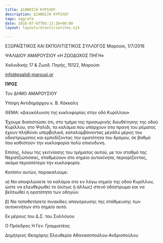 ```yaml
---
title: ΔΙΑΝΟΙΞΗ ΚΥΡΙΛΟΥ
description: ΔΙΑΝΟΙΞΗ ΚΥΡΙΛΟΥ
tags: eggrafa
date: 2016-07-07T05:13:38+00:00
layout: layouts/drastiriotites.njk

---
```


<!-- excerpt -->

ΕΞΩΡΑΪΣΤΙΚΟΣ ΚΑΙ ΕΚΠΟΛΙΤΙΣΤΙΚΟΣ ΣΥΛΛΟΓΟΣ Μαρούσι, 1/7/2016

ΨΑΛΙΔΙΟΥ ΑΜΑΡΟΥΣΙΟΥ «Η ΖΩΟΔΟΧΟΣ ΠΗΓΗ»

Χαλκιδικής 17 &amp; Ζωοδ. Πηγής, 15122, Μαρούσι

<info@psalidi-marousi.gr>

**ΠΡΟΣ**

Τον ΔΗΜΟ ΑΜΑΡΟΥΣΙΟΥ

Υπόψη Αντιδημάρχου κ. Β. Κόκκαλη

ΘΕΜΑ: «Διευκόλυνση της κυκλοφορίας στην οδό Κυρίλλου»

Έχουμε διαπιστώσει ότι, στο τμήμα της προσωρινής διευθέτησης της οδού Κυρίλλου, στο Ψαλίδι, τα καλάμια που υπάρχουν στα πρανή του ρέματος έχουν πληθύνει υπερβολικά, καταλαμβάνοντας μεγάλο μέρος του οδοστρώματος και εμποδίζοντας την ορατότητα του δρόμου, σε βαθμό που καθιστούν την κυκλοφορία πολύ επικίνδυνη.

Επίσης, λόγω της γειτνίασης του τμήματος αυτού, με τον σταθμό της Νερατζιώτισσας, σταθμεύουν στο σημείο αυτοκίνητα, περιορίζοντας, ακόμα περισσότερο την κυκλοφορία.

Κατόπιν αυτών, παρακαλούμε:

α) Να αποψιλώσετε τα καλάμια στο εν λόγω σημείο της οδού Κυρίλλου, ώστε να ελευθερωθεί το (ούτως ή άλλως) στενό οδόστρωμα και να βελτιωθεί η ορατότητα των οδηγών.

β) Να τοποθετήσετε πινακίδες απαγόρευσης της στάθμευσης των αυτοκινήτων στο σημείο αυτό.

Εκ μέρους του Δ.Σ. του Συλλόγου

Ο Πρόεδρος Η Γεν. Γραμματέας

Δημήτριος Θεοχάρης Ελευθερία Αθανασοπούλου-Ανδριοπούλου

